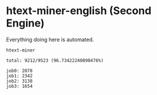 # htext-miner-english (Second Engine)

Everything doing here is automated.

```
htext-miner

total: 9212/9523 (96.73422240890476%)

job0: 2078
job1: 2342
job2: 3138
job3: 1654
```